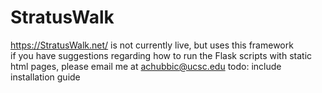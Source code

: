 # StratusWalk
https://StratusWalk.net/ is not currently live, but uses this framework  
if you have suggestions regarding how to run the Flask scripts with static html pages, please email me at achubbic@ucsc.edu
todo: include installation guide  

